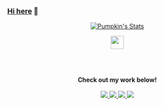 ### <a href="https://charmve.github.io/" target="_blank">Hi here</a> 👋

<p align="center">
  <a href="https://github.com/Charmve" class="rich-diff-level-one">
    <img src="https://github-readme-stats.vercel.app/api?username=jiangzhengnan&title_color=333&text_color=777" alt="Pumpkin's Stats" >
  </a>
</p>

<p align="center">
  <a href="https://blog.csdn.net/qq_22770457" target="_blank">
    <img src="https://img.icons8.com/material/48/000000/csdn.png" width="30px"/>
  </a>
 </p>
   
  <br><br>
  <p align="center">
  <strong>Check out my work below!</strong>
  <br><br>
  <a href="https://github.com/jiangzhengnan">
    <img src="https://badges.pufler.dev/visits/jiangzhengnan/jiangzhengnan?style=flat-square&color=black&logo=github">
  </a>
  <a href="https://github.com/jiangzhengnan">
    <img src="https://badges.pufler.dev/years/jiangzhengnan?style=flat-square&color=black&logo=github">
  </a>
  <a href="https://github.com/jiangzhengnan">
    <img src="https://badges.pufler.dev/repos/jiangzhengnan?style=flat-square&color=black&logo=github">
  </a>
  <a href="https://github.com/jiangzhengnan">
    <img src="https://badges.pufler.dev/commits/monthly/jiangzhengnan?style=flat-square&color=black&logo=github">
  </a>
  </p>
